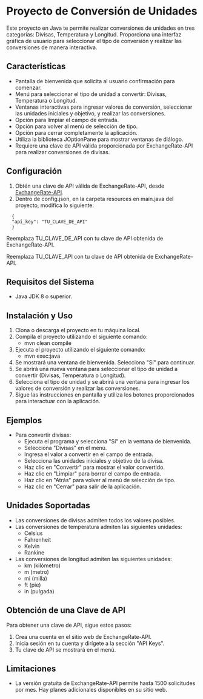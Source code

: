 # Proyecto de Conversión de Unidades

Este proyecto en Java te permite realizar conversiones de unidades en tres categorías: Divisas, Temperatura y Longitud. Proporciona una interfaz gráfica de usuario para seleccionar el tipo de conversión y realizar las conversiones de manera interactiva.

## Características
- Pantalla de bienvenida que solicita al usuario confirmación para comenzar.
- Menú para seleccionar el tipo de unidad a convertir: Divisas, Temperatura o Longitud.
- Ventanas interactivas para ingresar valores de conversión, seleccionar las unidades iniciales y objetivo, y realizar las conversiones.
- Opción para limpiar el campo de entrada.
- Opción para volver al menú de selección de tipo.
- Opción para cerrar completamente la aplicación.
- Utiliza la biblioteca JOptionPane para mostrar ventanas de diálogo.
- Requiere una clave de API válida proporcionada por ExchangeRate-API para realizar conversiones de divisas.

## Configuración
1. Obtén una clave de API válida de ExchangeRate-API, desde [ExchangeRate-API](https://app.exchangerate-api.com/ "The Accurate & Reliable Exchange Rate API").
2. Dentro de config.json, en la carpeta resources en main.java del proyecto, modifica lo siguiente:
```
  {
  "api_key": "TU_CLAVE_DE_API"
  }
  ```
  Reemplaza TU_CLAVE_DE_API con tu clave de API obtenida de ExchangeRate-API.

Reemplaza TU_CLAVE_API con tu clave de API obtenida de ExchangeRate-API.

## Requisitos del Sistema
- Java JDK 8 o superior.

## Instalación y Uso
1. Clona o descarga el proyecto en tu máquina local.
2. Compila el proyecto utilizando el siguiente comando:
   - mvn clean compile
3. Ejecuta el proyecto utilizando el siguiente comando:
   - mvn exec:java
4. Se mostrará una ventana de bienvenida. Selecciona "Sí" para continuar.
5. Se abrirá una nueva ventana para seleccionar el tipo de unidad a convertir (Divisas, Temperatura o Longitud).
6. Selecciona el tipo de unidad y se abrirá una ventana para ingresar los valores de conversión y realizar las conversiones.
7. Sigue las instrucciones en pantalla y utiliza los botones proporcionados para interactuar con la aplicación.

## Ejemplos
- Para convertir divisas:
   - Ejecuta el programa y selecciona "Sí" en la ventana de bienvenida.
   - Selecciona "Divisas" en el menú.
   - Ingresa el valor a convertir en el campo de entrada.
   - Selecciona las unidades iniciales y objetivo de la divisa.
   - Haz clic en "Convertir" para mostrar el valor convertido.
   - Haz clic en "Limpiar" para borrar el campo de entrada.
   - Haz clic en "Atrás" para volver al menú de selección de tipo.
   - Haz clic en "Cerrar" para salir de la aplicación.

## Unidades Soportadas
- Las conversiones de divisas admiten todos los valores posibles.
- Las conversiones de temperatura admiten las siguientes unidades:
   - Celsius
   - Fahrenheit
   - Kelvin
   - Rankine
- Las conversiones de longitud admiten las siguientes unidades:
   - km (kilómetro)
   - m (metro)
   - mi (milla)
   - ft (pie)
   - in (pulgada)

## Obtención de una Clave de API
Para obtener una clave de API, sigue estos pasos:
1. Crea una cuenta en el sitio web de ExchangeRate-API.
2. Inicia sesión en tu cuenta y dirígete a la sección "API Keys".
3. Tu clave de API se mostrará en el menú.

## Limitaciones
- La versión gratuita de ExchangeRate-API permite hasta 1500 solicitudes por mes. Hay planes adicionales disponibles en su sitio web.
